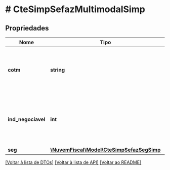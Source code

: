 # # CteSimpSefazMultimodalSimp

## Propriedades

Nome | Tipo | Descrição | Comentários
------------ | ------------- | ------------- | -------------
**cotm** | **string** | Número do Certificado do Operador de Transporte Multimodal. |
**ind_negociavel** | **int** | Indicador Negociável  Preencher com: 0 - Não Negociável  * 1 - Negociável |
**seg** | [**\NuvemFiscal\Model\CteSimpSefazSegSimp**](CteSimpSefazSegSimp.md) |  | [optional]

[[Voltar à lista de DTOs]](../../README.md#models) [[Voltar à lista de API]](../../README.md#endpoints) [[Voltar ao README]](../../README.md)
